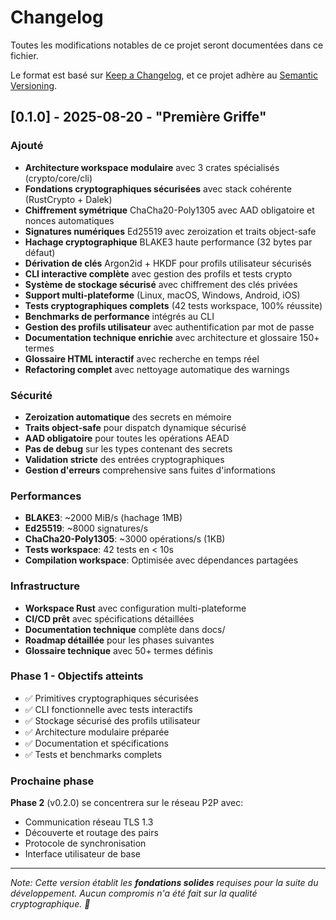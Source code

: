 # Changelog

Toutes les modifications notables de ce projet seront documentées dans ce fichier.

Le format est basé sur [Keep a Changelog](https://keepachangelog.com/en/1.0.0/),
et ce projet adhère au [Semantic Versioning](https://semver.org/spec/v2.0.0.html).

## [0.1.0] - 2025-08-20 - "Première Griffe"

### Ajouté
- **Architecture workspace modulaire** avec 3 crates spécialisés (crypto/core/cli)
- **Fondations cryptographiques sécurisées** avec stack cohérente (RustCrypto + Dalek)
- **Chiffrement symétrique** ChaCha20-Poly1305 avec AAD obligatoire et nonces automatiques
- **Signatures numériques** Ed25519 avec zeroization et traits object-safe
- **Hachage cryptographique** BLAKE3 haute performance (32 bytes par défaut)
- **Dérivation de clés** Argon2id + HKDF pour profils utilisateur sécurisés
- **CLI interactive complète** avec gestion des profils et tests crypto
- **Système de stockage sécurisé** avec chiffrement des clés privées
- **Support multi-plateforme** (Linux, macOS, Windows, Android, iOS)
- **Tests cryptographiques complets** (42 tests workspace, 100% réussite)
- **Benchmarks de performance** intégrés au CLI
- **Gestion des profils utilisateur** avec authentification par mot de passe
- **Documentation technique enrichie** avec architecture et glossaire 150+ termes
- **Glossaire HTML interactif** avec recherche en temps réel
- **Refactoring complet** avec nettoyage automatique des warnings

### Sécurité
- **Zeroization automatique** des secrets en mémoire
- **Traits object-safe** pour dispatch dynamique sécurisé
- **AAD obligatoire** pour toutes les opérations AEAD
- **Pas de debug** sur les types contenant des secrets
- **Validation stricte** des entrées cryptographiques
- **Gestion d'erreurs** comprehensive sans fuites d'informations

### Performances
- **BLAKE3**: ~2000 MiB/s (hachage 1MB)
- **Ed25519**: ~8000 signatures/s
- **ChaCha20-Poly1305**: ~3000 opérations/s (1KB)
- **Tests workspace**: 42 tests en < 10s
- **Compilation workspace**: Optimisée avec dépendances partagées

### Infrastructure
- **Workspace Rust** avec configuration multi-plateforme
- **CI/CD prêt** avec spécifications détaillées
- **Documentation technique** complète dans docs/
- **Roadmap détaillée** pour les phases suivantes
- **Glossaire technique** avec 50+ termes définis

### Phase 1 - Objectifs atteints
- ✅ Primitives cryptographiques sécurisées
- ✅ CLI fonctionnelle avec tests interactifs
- ✅ Stockage sécurisé des profils utilisateur
- ✅ Architecture modulaire préparée
- ✅ Documentation et spécifications
- ✅ Tests et benchmarks complets

### Prochaine phase
**Phase 2** (v0.2.0) se concentrera sur le réseau P2P avec:
- Communication réseau TLS 1.3
- Découverte et routage des pairs
- Protocole de synchronisation
- Interface utilisateur de base

---

*Note: Cette version établit les **fondations solides** requises pour la suite du développement. Aucun compromis n'a été fait sur la qualité cryptographique. 🔐*